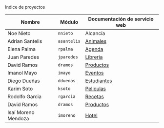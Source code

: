 Indice de proyectos

| Nombre | Módulo | Documentación de servicio web                        |
| ----------- | -------------- | ---
| Noe Nieto   | `nnieto`  | Alcancía |
| Adrian Santelis   | `asantelis`  | [Animales](asantelis.md) |
| Elena Palma | `rpalma`  | [Agenda](rpalma.md)|
| Juan Paredes   | `jparedes`  | [Libreria](jparedes.md) |
| David Ramos   | `dramos`  | [Productos](dramos.md) |
| Imanol Mayo | `imayo` | [Eventos](imayo.md)|
| Diego Dueñas   | `dduenas`  | [Estudiantes](dduenas.md) |
| Karim Soto   | `ksoto`  | [Peliculas](ksoto.md) |
| Rodolfo Garcia   | `rgarcia`  | [Recetas](rgarcia.md) |
| David Ramos   | `dramos`  | [Productos](dramos.md) |
| Isaí Moreno Mendoza | `imoreno` | [Hotel](imoreno.md) |
